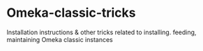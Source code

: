 # Omeka-classic-tricks
Installation instructions &amp; other tricks related to installing. feeding, maintaining Omeka classic instances
